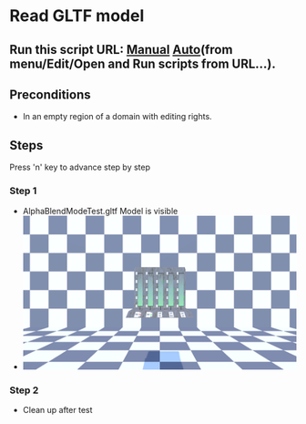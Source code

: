 # Read GLTF model
## Run this script URL: [Manual](./test.js?raw=true)   [Auto](./testAuto.js?raw=true)(from menu/Edit/Open and Run scripts from URL...).

## Preconditions
- In an empty region of a domain with editing rights.

## Steps
Press 'n' key to advance step by step

### Step 1
- AlphaBlendModeTest.gltf Model is visible
- ![](./ExpectedImage_00000.png)
### Step 2
- Clean up after test
